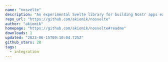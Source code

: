 ```yaml
---
name: "nosvelte"
description: "An experimental Svelte library for building Nostr apps easily"
repo_url: "https://github.com/akiomik/nosvelte"
author: "akiomik"
homepage: "https://github.com/akiomik/nosvelte#readme"
downloads: 1
updated: "2023-06-15T09:10:04.725Z"
github_stars: 28
tags: 
  - integration
---
```


